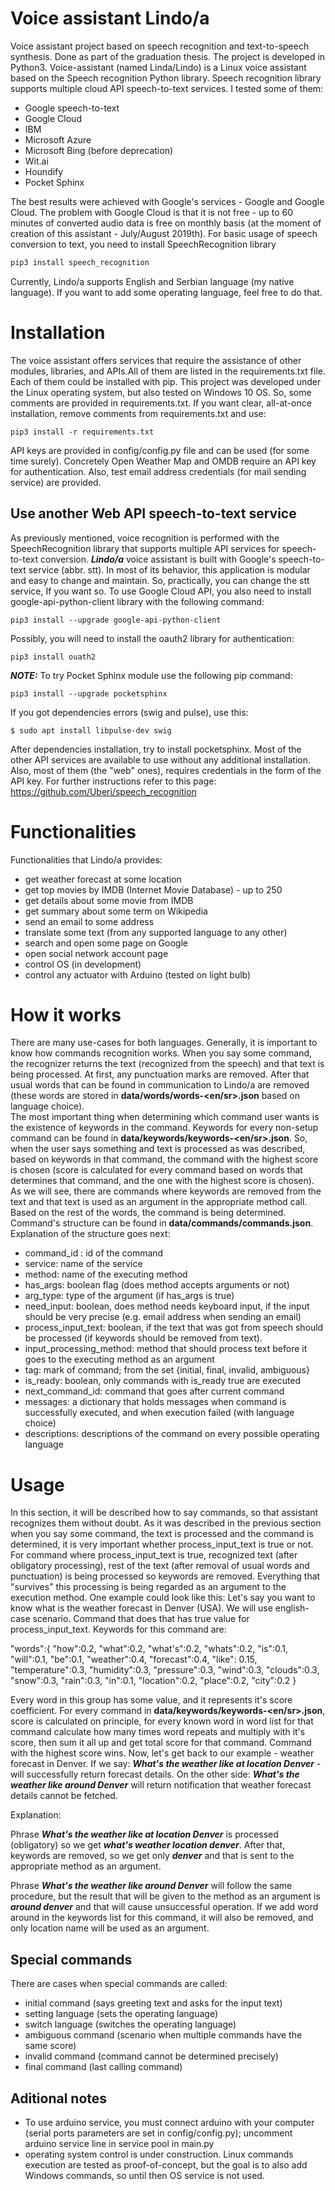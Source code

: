 # Voice assistant Lindo/a
Voice assistant project based on speech recognition and text-to-speech synthesis. Done as part of the graduation thesis. The project is developed in Python3. Voice-assistant (named Linda/Lindo) is a Linux voice assistant based on the Speech recognition Python library. Speech recognition library supports multiple cloud API speech-to-text services. I tested some of them:

- Google speech-to-text
- Google Cloud
- IBM 
- Microsoft Azure
- Microsoft Bing (before deprecation)
- Wit.ai
- Houndify
- Pocket Sphinx

The best results were achieved with Google's services - Google and Google Cloud. The problem with Google Cloud is that it is not free - up to 60 minutes of converted audio data is free on monthly basis (at the moment of creation of this assistant - July/August 2019th).
For basic usage of speech conversion to text, you need to install SpeechRecognition library
```sh
pip3 install speech_recognition
```
Currently, Lindo/a  supports English and Serbian language (my native language). If you want to add some operating language, feel free to do that.

# Installation
The voice assistant offers services that require the assistance of other modules, libraries, and APIs.All of them are listed in the requirements.txt file. Each of them could be installed with pip. This project was developed under the Linux operating system, but also tested on Windows 10 OS. So, some comments are provided in requirements.txt. If you want clear, all-at-once installation, remove comments from requirements.txt and use: 
```
pip3 install -r requirements.txt
```

API keys are provided in config/config.py file and can be used (for some time surely). Concretely Open Weather Map and OMDB require an API key for authentication. Also, test email address credentials (for mail sending service) are provided.

## Use another Web API speech-to-text service


As previously mentioned, voice recognition is performed with the SpeechRecognition library that supports multiple API services for speech-to-text conversion. ***Lindo/a*** voice assistant is built with Google's speech-to-text service (abbr. stt). In most of its behavior, this application is modular and easy to change and maintain. So, practically, you can change the stt service, If you want so. To use Google Cloud API, you also need to install google-api-python-client library with the following command:
```
pip3 install --upgrade google-api-python-client
```  
Possibly, you will need to install the oauth2 library for authentication:
```
pip3 install ouath2
```

***NOTE:*** To try Pocket Sphinx module use the following pip command:  
```
pip3 install --upgrade pocketsphinx
```
If you got dependencies errors (swig and pulse), use this:
```
$ sudo apt install libpulse-dev swig
```

After dependencies installation, try to install pocketsphinx. Most of the other API services are available to use without any additional installation. Also, most of them (the "web" ones), requires credentials in the form of the API key. For further instructions refer to this page: <https://github.com/Uberi/speech_recognition>

# Functionalities

Functionalities that Lindo/a provides:
- get weather forecast at some location
- get top movies by IMDB (Internet Movie Database) - up to 250
- get details about some movie from IMDB
- get summary about some term on Wikipedia
- send an email to some address
- translate some text (from any supported language to any other)
- search and open some page on Google
- open social network account page
- control OS (in development)
- control any actuator with Arduino (tested on light bulb)


# How it works 

There are many use-cases for both languages. Generally, it is important to know how commands recognition works.  When you say some command, the recognizer returns the text (recognized from the speech) and that text is being processed. At first, any punctuation marks are removed. After that usual words that can be found in communication to Lindo/a are removed (these words are stored in __data/words/words-<en/sr>.json__ based on language choice).  
The most important thing when determining which command user wants is the existence of keywords in the command. Keywords for every non-setup command can be found in __data/keywords/keywords-<en/sr>.json__. So, when the user says something and text is processed as was described, based on keywords in that command, the command with the highest score is chosen (score is calculated for every command based on words that determines that command, and the one with the highest score is chosen). As we will see, there are commands where keywords are removed from the text and that text is used as an argument in the appropriate method call.
Based on the rest of the words, the command is being determined. Command's structure can be found in __data/commands/commands.json__. Explanation of the structure goes next:
- command_id : id of the command
- service: name of the service
- method: name of the executing method
- has_args: boolean flag (does method accepts arguments or not)
- arg_type: type of the argument (if has_args is true)
- need_input: boolean, does method needs keyboard input, if the input should be very precise (e.g. email address when sending an email)
- process_input_text: boolean, if the text that was got from speech should be processed (if keywords should be removed from text).
- input_processing_method: method that should process text before it goes to the executing method as an argument
- tag: mark of command; from the set {initial, final, invalid, ambiguous}
- is_ready: boolean, only commands with is_ready true are executed
- next_command_id: command that goes after current command
- messages: a dictionary that holds messages when command is successfully executed, and when execution failed (with language choice)
- descriptions: descriptions of the command on every possible operating language

# Usage
In this section, it will be described how to say commands, so that assistant recognizes them without doubt. 
As it was described in the previous section when you say some command, the text is processed and the command is determined, it is very important whether   process_input_text is true or not.  For command where process_input_text is true, recognized text (after obligatory processing), rest of the text (after removal of usual words and punctuation) is being processed so keywords are removed.  Everything that "survives" this processing is being regarded as an argument to the execution method. 
One example could look like this:
Let's say you want to know what is the weather forecast in Denver (USA).  We will use english-case scenario. Command that does that has true value for process_input_text. Keywords for this command are:  

"words":{
   "how":0.2,
   "what":0.2,
   "what's":0.2,
   "whats":0.2,
   "is":0.1,
   "will":0.1,
   "be":0.1,
   "weather":0.4,
   "forecast":0.4,
   "like": 0.15,
   "temperature":0.3,
   "humidity":0.3,
   "pressure":0.3,
   "wind":0.3,
   "clouds":0.3,
   "snow":0.3,
   "rain":0.3,
   "in":0.1,
   "location":0.2,
   "place":0.2,
   "city":0.2
}  

Every word in this group has some value, and it represents it's score coefficient. For every command in __data/keywords/keywords-<en/sr>.json__, score is calculated on principle, for every known word in word list for that command calculate how many times word repeats and multiply with it's score, then sum it all up and get total score for that command. Command with the highest score wins. Now, let's get back to our example - weather forecast in Denver. 
If we say: ***What's the weather like at location Denver*** - will successfully return forecast details.
On the other side: ***What's the weather like around Denver*** will return notification that weather forecast details cannot be fetched.  

Explanation:  

Phrase ***What's the weather like at location Denver*** is processed (obligatory) so we get ***what's weather location denver***. After that,  keywords are removed, so we get only ***denver*** and that is sent to the appropriate method as an argument.  

Phrase ***What's the weather like around Denver*** will follow the same procedure, but the result that will be given to the method as an argument is ***around denver*** and that will cause unsuccessful operation. If we add word around in the keywords list for this command, it will also be removed, and only location name will be used as an argument.

## Special commands

There are cases when special commands are called:
- initial command (says greeting text and asks for the input text)
- setting language (sets the operating language)
- switch language (switches the operating language)
- ambiguous command (scenario when multiple commands have the same score)
- invalid command (command cannot be determined precisely)
- final command (last calling command)

## Aditional notes

- To use arduino service, you must connect arduino with your computer (serial ports parameters are set in config/config.py); uncomment arduino service line in service pool in main.py
- operating system control is under construction. Linux commands execution are tested as proof-of-concept, but the goal is to also add Windows commands, so until then OS service is not used.
